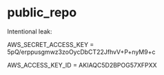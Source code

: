 # public_repo

Intentional leak:

AWS_SECRET_ACCESS_KEY = 5pQ/erppusgmwz3zoOycDbCT22JfhvV+P+nyM9+c

AWS_ACCESS_KEY_ID = AKIAQC5D2BPOG57XFPXX
